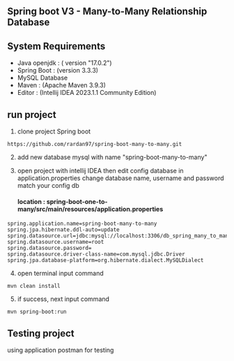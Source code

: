 ## Spring boot V3 - Many-to-Many Relationship Database

## System Requirements

- Java openjdk : ( version "17.0.2")
- Spring Boot : (version 3.3.3)
- MySQL Database
- Maven : (Apache Maven 3.9.3)
- Editor : (Intellij IDEA 2023.1.1 Community Edition)

## run project

1. clone project Spring boot
```
https://github.com/rardan97/spring-boot-many-to-many.git
```

2. add new database mysql with name "spring-boot-many-to-many"

3. open project with intellij IDEA then edit config database in application.properties change database name, username and password match your config db

   #### location : spring-boot-one-to-many/src/main/resources/application.properties

```
spring.application.name=spring-boot-many-to-many
spring.jpa.hibernate.ddl-auto=update
spring.datasource.url=jdbc:mysql://localhost:3306/db_spring_many_to_many
spring.datasource.username=root
spring.datasource.password=
spring.datasource.driver-class-name=com.mysql.jdbc.Driver
spring.jpa.database-platform=org.hibernate.dialect.MySQLDialect
```


4. open terminal input command
```
mvn clean install 
```
5. if success, next input command
```
mvn spring-boot:run
```

## Testing project
using application postman for testing